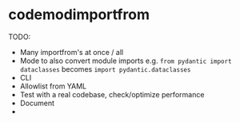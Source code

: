# codemodimportfrom

TODO:
* Many importfrom's at once / all
* Mode to also convert module imports e.g. `from pydantic import dataclasses` becomes `import pydantic.dataclasses`  
* CLI
* Allowlist from YAML
* Test with a real codebase, check/optimize performance
* Document
* 